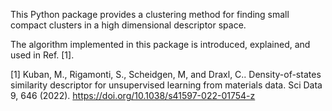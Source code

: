 This Python package provides a clustering method for finding small compact clusters in a high dimensional descriptor space.

The algorithm implemented in this package is introduced, explained, and used in Ref. [1].

[1] Kuban, M., Rigamonti, S., Scheidgen, M, and Draxl, C.. Density-of-states similarity descriptor for unsupervised learning from materials data. Sci Data 9, 646 (2022). https://doi.org/10.1038/s41597-022-01754-z
